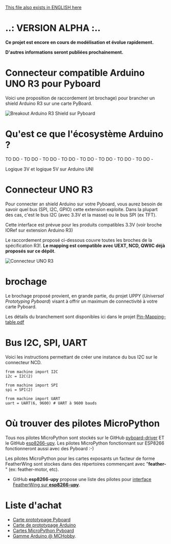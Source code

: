 [This file also exists in ENGLISH here](readme_ENG.md)

# ..: VERSION ALPHA :..
__Ce projet est encore en cours de modélisation et évolue rapidement.__

__D'autres informations seront publiées prochainement.__

# Connecteur compatible Arduino UNO R3 pour Pyboard

Voici une proposition de raccordement (et brochage) pour brancher un shield Arduino R3 sur une carte PyBoard.

![Breakout Arduino R3 Shield sur Pyboard](docs/_static/Uno-R3-Pyboard-breakout.jpg)

# Qu'est ce que l'écosystème Arduino ?

TO DO - TO DO - TO DO - TO DO - TO DO - TO DO - TO DO - TO DO -

Logique 3V et logique 5V sur Arduino UNI

# Connecteur UNO R3
Pour connecter an shield Arduino sur votre Pyboard, vous aurez besoin de savoir quel bus (SPI, I2C, GPIO) cette extension exploite. Dans la plupart des cas, c'est le bus I2C (avec 3.3V et la masse) ou le bus SPI (ex TFT).

Cette interface est prévue pour les produits compatibles 3.3V (voir broche IORef sur extension Arduino R3)

Le raccordement proposé ci-dessous couvre toutes les broches de la spécification R3!. __Le mapping est compatible avec UEXT, NCD, QWIIC déjà proposés sur ce dépôt__.

![Connecteur UNO R3](doc/arduino/Shield_Pinout.png)


# brochage
Le brochage proposé provient, en grande partie, du projet UPPY (_Universal Prototyping Pyboard_) visant à offrir un maximum de connectivité à votre carte Pyboard.

Les détails du branchement sont disponibles ici dans le projet [Pin-Mapping-table.pdf](../UPPY/docs/Pin-Mapping-table.pdf)


# Bus I2C, SPI, UART
Voici les instructions permettant de créer une instance du bus I2C sur le connecteur NCD.

```
from machine import I2C
i2c = I2C(2)

from machine import SPI
spi = SPI(2)

from machine import UART
uart = UART(6, 9600) # UART à 9600 bauds
```

# Où trouver des pilotes MicroPython

Tous nos pilotes MicroPython sont stockés sur le GitHub [pyboard-driver](https://github.com/mchobby/pyboard-driver) ET le GitHub [esp8266-upy](https://github.com/mchobby/esp8266-upy). Les pilotes MicroPython fonctionnant sur ESP8266 fonctionneront aussi avec des Pyboard :-)

Les pilotes MicroPython pour les cartes exposants un facteur de forme FeatherWing sont stockes dans des répertoires commençant avec "__feather-__" (ex: feather-motor, etc).

* GitHub __esp8266-upy__ propose une liste des pilotes pour [interface FeatherWing sur __esp8266-upy__](https://github.com/mchobby/esp8266-upy/blob/master/docs/indexes/drv_by_intf_FEATHERWING.md).

# Liste d'achat
* [Carte prototypage Pyboard](https://shop.mchobby.be/fr/micropython/598-plaque-de-prototypage-pour-pyboard-3232100005983.html)
* [Carte de prototypage Arduino](https://shop.mchobby.be/fr/shields/12-shield-de-prototypage-pour-arduino-3232100000124-adafruit.html)
* [Cartes MicroPython Pyboard](https://shop.mchobby.be/fr/56-micropython)
* [Gamme Arduino @ MCHobby](https://shop.mchobby.be/fr/5-arduino).

